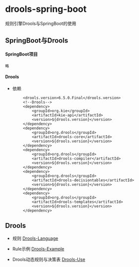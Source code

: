 # drools-spring-boot

规则引擎Drools与SpringBoot的使用

## SpringBoot与Drools

#### SpringBoot项目
    略
#### Drools
- 依赖
```
        <drools.version>6.5.0.Final</drools.version>
        <!--Drools-->
        <dependency>
            <groupId>org.kie</groupId>
            <artifactId>kie-api</artifactId>
            <version>${drools.version}</version>
        </dependency>
        <dependency>
            <groupId>org.drools</groupId>
            <artifactId>drools-core</artifactId>
            <version>${drools.version}</version>
        </dependency>
        <dependency>
            <groupId>org.drools</groupId>
            <artifactId>drools-compiler</artifactId>
            <version>${drools.version}</version>
        </dependency>
        <dependency>
            <groupId>org.drools</groupId>
            <artifactId>drools-decisiontables</artifactId>
            <version>${drools.version}</version>
        </dependency>
        <dependency>
            <groupId>org.drools</groupId>
            <artifactId>drools-templates</artifactId>
            <version>${drools.version}</version>
        </dependency>
```


## Drools
   - 规则
   [Drools-Language](https://github.com/MyHerux/drools-springboot/blob/master/Drools-Language.md)

   - Rule示例
   [Drools-Example](https://github.com/MyHerux/drools-springboot/blob/master/Drools-Example.md)
   
   - Drools动态规则与决策表
   [Drools-Use](https://github.com/MyHerux/drools-springboot/blob/master/Drools-Use.md)
